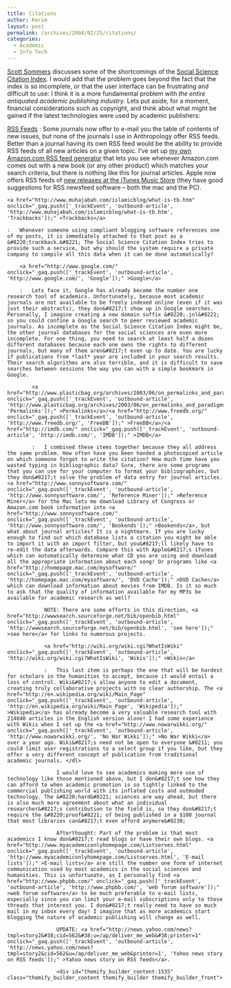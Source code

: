 ```yaml
---
title: Citations
author: Kerim
layout: post
permalink: /archives/2004/02/25/citations/
categories:
  - Academic
  - Info Tech
---
```

<a href="http://scottsommers.blogs.com/taiwanweblog/2004/02/social_science_.html" onclick="_gaq.push(['_trackEvent', 'outbound-article', 'http://scottsommers.blogs.com/taiwanweblog/2004/02/social_science_.html', 'Scott Sommers']);" >Scott Sommers</a> discusses some of the shortcomings of the <a href="http://www.isinet.com/cgi-bin/jrnlst/jloptions.cgi?PC=J" onclick="_gaq.push(['_trackEvent', 'outbound-article', 'http://www.isinet.com/cgi-bin/jrnlst/jloptions.cgi?PC=J', 'Social Science Citation Index']);" >Social Science Citation Index</a>. I would add that the problem goes beyond the fact that the index is so incomplete, or that the user interface can be frustrating and difficult to use: I think it is a more fundamental problem with *the entire antiquated academic publishing industry*. Lets put aside, for a moment, financial considerations such as copyright, and think about what might be gained if the latest technologies were used by academic publishers:

<a href="http://www.xml.com/pub/a/2002/12/18/dive-into-xml.html" onclick="_gaq.push(['_trackEvent', 'outbound-article', 'http://www.xml.com/pub/a/2002/12/18/dive-into-xml.html', 'RSS Feeds']);" >RSS Feeds</a> 
:   Some journals now offer to e-mail you the table of contents of new issues, but none of the journals I use in Anthropology offer RSS feeds. Better than a journal having its own RSS feed would be the ability to provide RSS feeds of all new articles on a given topic. I&#8217;ve set up <a href="http://www.oxusnet.net/amazon/index.html" onclick="_gaq.push(['_trackEvent', 'outbound-article', 'http://www.oxusnet.net/amazon/index.html', 'my own Amazon.com RSS feed generator']);" >my own Amazon.com RSS feed generator</a> that lets you see whenever Amazon.com comes out with a new book (or any other product) which matches your search criteria, but there is nothing like this for journal articles. Apple now offers RSS feeds of <a href="http://www.apple.com/rss/" onclick="_gaq.push(['_trackEvent', 'outbound-article', 'http://www.apple.com/rss/', 'new releases at the iTunes Music Store']);" >new releases at the iTunes Music Store</a> (they have good suggestions for RSS newsfeed software &#8211; both the mac and the PC). 
    
    <a href="http://www.muhajabah.com/islamicblog/what-is-tb.htm" onclick="_gaq.push(['_trackEvent', 'outbound-article', 'http://www.muhajabah.com/islamicblog/what-is-tb.htm', 'Trackbacks']);" >Trackbacks</a> 
    
    :   Whenever someone using compliant blogging software references one of my posts, it is immediately attached to that post as a &#8220;trackback.&#8221; The Social Science Citation Index tries to provide such a service, but why should the system require a private company to compile all this data when it can be done automatically? 
        
        <a href="http://www.google.com/" onclick="_gaq.push(['_trackEvent', 'outbound-article', 'http://www.google.com/', 'Google']);" >Google</a> 
        
        :   Lets face it, Google has already become the number one research tool of academics. Unfortunately, because most academic journals are not available to be freely indexed online (even if it was just their abstracts), they don&#8217;t show up in Google searches. Personally, I imagine creating a new domain suffix &#8220;.jnl&#8221; so you could confine a Google search to peer reviewed academic journals. As incomplete as the Social Science Citation Index might be, the other journal databases for the social sciences are even more incomplete. For one thing, you need to search at least half a dozen different databases because each one owns the rights to different journals, but many of them aren&#8217;t even up to date. You are lucky if publications from *last* year are included in your search results. Their search algorithms are also terrible, and it is difficult to save searches between sessions the way you can with a simple bookmark in Google. 
            
            <a href="http://www.plasticbag.org/archives/2003/06/on_permalinks_and_paradigms.shtml" onclick="_gaq.push(['_trackEvent', 'outbound-article', 'http://www.plasticbag.org/archives/2003/06/on_permalinks_and_paradigms.shtml', 'Permalinks']);" >Permalinks</a>/<a href="http://www.freedb.org/" onclick="_gaq.push(['_trackEvent', 'outbound-article', 'http://www.freedb.org/', 'FreeDB']);" >FreeDB</a>/<a href="http://imdb.com/" onclick="_gaq.push(['_trackEvent', 'outbound-article', 'http://imdb.com/', 'IMDB']);" >IMDB</a> 
            
            :   I combined these items together because they all address the same problem. How often have you been handed a photocopied article on which someone forgot to write the citation? How much time have you wasted typing in bibliographic data? Sure, there are some programs that you can use for your computer to format your bibliographies, but they don&#8217;t solve the problem of data entry for journal articles. <a href="http://www.sonnysoftware.com/" onclick="_gaq.push(['_trackEvent', 'outbound-article', 'http://www.sonnysoftware.com/', 'Reference Miner']);" >Reference Miner</a> for the Mac lets me download Library of Congress or Amazon.com book information into <a href="http://www.sonnysoftware.com/" onclick="_gaq.push(['_trackEvent', 'outbound-article', 'http://www.sonnysoftware.com/', 'Bookends']);" >Bookends</a>, but what about journal articles? It is a nightmare. If you are lucky enough to find out which database lists a citation you might be able to import it with an import filter, but you&#8217;ll likely have to re-edit the data afterwards. Compare this with Apple&#8217;s iTunes which can automatically determine what CD you are using and download all the appropriate information about each song! Or programs like <a href="http://homepage.mac.com/mysoftware/" onclick="_gaq.push(['_trackEvent', 'outbound-article', 'http://homepage.mac.com/mysoftware/', 'DVD Cache']);" >DVD Cache</a> which can download information about movies from IMDB. Is it so much to ask that the quality of information available for my MP3s be available for academic research as well? 
                
                NOTE: There are some efforts in this direction, <a href="http://wwwsearch.sourceforge.net/bib/openbib.html" onclick="_gaq.push(['_trackEvent', 'outbound-article', 'http://wwwsearch.sourceforge.net/bib/openbib.html', 'see here']);" >see here</a> for links to numerous projects.
                
                <a href="http://wiki.org/wiki.cgi?WhatIsWiki" onclick="_gaq.push(['_trackEvent', 'outbound-article', 'http://wiki.org/wiki.cgi?WhatIsWiki', 'Wikis']);" >Wikis</a> 
                
                :   This last item is perhaps the one that will be hardest for scholars in the humanities to accept, because it would entail a loss of control. Wiki&#8217;s allow anyone to edit a document, creating truly collaborative projects with no clear authorship. The <a href="http://en.wikipedia.org/wiki/Main_Page" onclick="_gaq.push(['_trackEvent', 'outbound-article', 'http://en.wikipedia.org/wiki/Main_Page', 'Wikipedia']);" >Wikipedia</a> has already become a very valuable research tool with 214040 articles in the English version alone! I had some experience with Wikis when I set up the <a href="http://www.nowarwikki.org/" onclick="_gaq.push(['_trackEvent', 'outbound-article', 'http://www.nowarwikki.org/', 'No War Wikki']);" >No War Wikki</a> over a year ago. Wiki&#8217;s need not be open to everyone &#8211; you could limit user registrations to a select group if you like, but they offer a very different concept of publication from traditional academic journals. </dl> 
                    
                    I would love to see academics making more use of technology like those mentioned above, but I don&#8217;t see how they can afford to when academic promotion is so tightly linked to the commercial publishing world with its inflated costs and outmoded technology. The &#8220;hard&#8221; sciences are way ahead, but there is also much more agreement about what an individual researcher&#8217;s contribution to the field is, so they don&#8217;t require the &#8220;proof&#8221; of being published in a $100 journal that most libraries can&#8217;t even afford anymore&#8230;
                    
                    Afterthought: Part of the problem is that most academics I know don&#8217;t read blogs or have their own blogs. <a href="http://www.myacademiconlyhomepage.com/Listserves.html" onclick="_gaq.push(['_trackEvent', 'outbound-article', 'http://www.myacademiconlyhomepage.com/Listserves.html', 'E-mail lists']);" >E-mail lists</a> are still the number one form of internet communication used by most academics in the social sciences and humanities. This is unfortunate, as I personally find <a href="http://www.phpbb.com/" onclick="_gaq.push(['_trackEvent', 'outbound-article', 'http://www.phpbb.com/', 'web forum software']);" >web forum software</a> to be much preferable to e-mail lists, especially since you can limit your e-mail subscriptions only to those threads that interest you. I don&#8217;t really need to have so much mail in my inbox every day! I imagine that as more academics start blogging the nature of academic publishing will change as well.
                    
                    UPDATE: <a href="http://news.yahoo.com/news?tmpl=story2&#38;cid=562&#38;u=/ap/deliver_me_web&#38;printer=1" onclick="_gaq.push(['_trackEvent', 'outbound-article', 'http://news.yahoo.com/news?tmpl=story2&cid=562&u=/ap/deliver_me_web&printer=1', 'Yahoo news story on RSS feeds']);" >Yahoo news story on RSS feeds</a>.
                    
                    <div id="themify_builder_content-1535" class="themify_builder_content themify_builder themify_builder_front">
                    
                    
                   